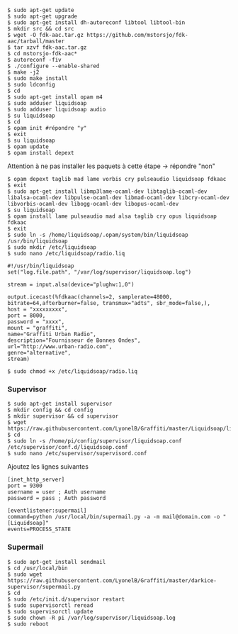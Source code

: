     $ sudo apt-get update
    $ sudo apt-get upgrade
    $ sudo apt-get install dh-autoreconf libtool libtool-bin    
    $ mkdir src && cd src
    $ wget -O fdk-aac.tar.gz https://github.com/mstorsjo/fdk-aac/tarball/master 
    $ tar xzvf fdk-aac.tar.gz 
    $ cd mstorsjo-fdk-aac* 
    $ autoreconf -fiv 
    $ ./configure --enable-shared 
    $ make -j2 
    $ sudo make install
    $ sudo ldconfig
    $ cd
    $ sudo apt-get install opam m4
    $ sudo adduser liquidsoap
    $ sudo adduser liquidsoap audio
    $ su liquidsoap
    $ cd
    $ opam init #répondre "y"
    $ exit
    $ su liquidsoap
    $ opam update
    $ opam install depext    
   
Attention à ne pas installer les paquets à cette étape → répondre "non"   
   
    $ opam depext taglib mad lame vorbis cry pulseaudio liquidsoap fdkaac
    $ exit
    $ sudo apt-get install libmp3lame-ocaml-dev libtaglib-ocaml-dev libalsa-ocaml-dev libpulse-ocaml-dev libmad-ocaml-dev libcry-ocaml-dev libvorbis-ocaml-dev libogg-ocaml-dev libopus-ocaml-dev
    $ su liquidsoap
    $ opam install lame pulseaudio mad alsa taglib cry opus liquidsoap fdkaac
    $ exit
    $ sudo ln -s /home/liquidsoap/.opam/system/bin/liquidsoap /usr/bin/liquidsoap
    $ sudo mkdir /etc/liquidsoap
    $ sudo nano /etc/liquidsoap/radio.liq

    #!/usr/bin/liquidsoap
    set("log.file.path", "/var/log/supervisor/liquidsoap.log")

    stream = input.alsa(device="plughw:1,0")

    output.icecast(%fdkaac(channels=2, samplerate=48000, bitrate=64,afterburner=false, transmux="adts", sbr_mode=false,),
    host = "xxxxxxxxx",
    port = 8000,
    password = "xxxx",
    mount = "graffiti",
    name="Graffiti Urban Radio",
    description="Fournisseur de Bonnes Ondes",
    url="http://www.urban-radio.com",
    genre="alternative",
    stream)

    $ sudo chmod +x /etc/liquidsoap/radio.liq

### Supervisor

    $ sudo apt-get install supervisor
    $ mkdir config && cd config
    $ mkdir supervisor && cd supervisor
    $ wget https://raw.githubusercontent.com/LyonelB/Graffiti/master/Liquidsoap/liquidsoap.conf
    $ cd
    $ sudo ln -s /home/pi/config/supervisor/liquidsoap.conf /etc/supervisor/conf.d/liquidsoap.conf
    $ sudo nano /etc/supervisor/supervisord.conf    

Ajoutez les lignes suivantes

    [inet_http_server]
    port = 9300
    username = user ; Auth username
    password = pass ; Auth password

    [eventlistener:supermail]
    command=python /usr/local/bin/supermail.py -a -m mail@domain.com -o "[Liquidsoap]"
    events=PROCESS_STATE

### Supermail

    $ sudo apt-get install sendmail
    $ cd /usr/local/bin
    $ sudo wget https://raw.githubusercontent.com/LyonelB/Graffiti/master/darkice-supervisor/supermail.py
    $ cd
    $ sudo /etc/init.d/supervisor restart
    $ sudo supervisorctl reread
    $ sudo supervisorctl update
    $ sudo chown -R pi /var/log/supervisor/liquidsoap.log    
    $ sudo reboot

